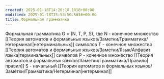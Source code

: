 ```yaml
---
created: 2025-01-18T14:26:18.1818+00:00
modified: 2025-01-18T15:53:56.5656+00:00
title: Формальная грамматика
---
```

Формальная грамматика G = (N, T, P, S), где
N - конечное множество [[Теория автоматов и формальных языков/Заметки/Грамматика/Нетерминал|нетерминальных]] символов
T - конечное множество [[Теория автоматов и формальных языков/Заметки/Язык/Алфавит языка|терминальных]] символов
P - конечное множество [[Теория автоматов и формальных языков/Заметки/Грамматика/Правило|правил]]
S - начальный [[Теория автоматов и формальных языков/Заметки/Грамматика/Нетерминал|нетерминал]]
